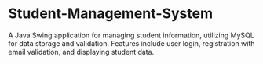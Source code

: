 # Student-Management-System
A Java Swing application for managing student information, utilizing MySQL for data storage and validation. Features include user login, registration with email validation, and displaying student data.
